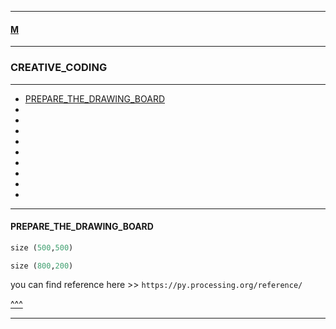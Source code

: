 
---

#### [M](https://github.com/ttltrk/TTT/blob/master/menu.md)

---

### CREATIVE_CODING

---

* [PREPARE_THE_DRAWING_BOARD](#PREPARE_THE_DRAWING_BOARD)
* [](#)
* [](#)
* [](#)
* [](#)
* [](#)
* [](#)
* [](#)
* [](#)
* [](#)

---

#### PREPARE_THE_DRAWING_BOARD

```py
size (500,500)
```

```py
size (800,200)
```

you can find reference here >> ```https://py.processing.org/reference/```

[^^^](#CREATIVE_CODING)

---
